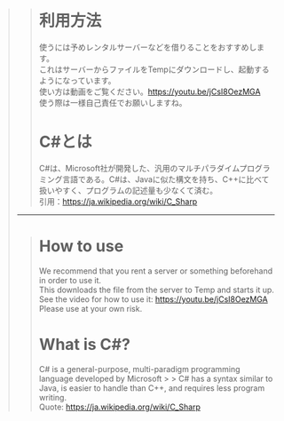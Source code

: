 > > # 利用方法
> > 使うには予めレンタルサーバーなどを借りることをおすすめします。  
> > これはサーバーからファイルをTempにダウンロードし、起動するようになっています。  
> > 使い方は動画をご覧ください。https://youtu.be/jCsI8OezMGA  
> > 使う際は一様自己責任でお願いしますね。  
> > 
> > # C#とは
> > C#は、Microsoft社が開発した、汎用のマルチパラダイムプログラミング言語である。C#は、Javaに似た構文を持ち、C++に比べて扱いやすく、プログラムの記述量も少なくて済む。  
> > 引用：https://ja.wikipedia.org/wiki/C_Sharp
> --------------------
> > # How to use
> > We recommend that you rent a server or something beforehand in order to use it.  
> > This downloads the file from the server to Temp and starts it up.  
> > See the video for how to use it: https://youtu.be/jCsI8OezMGA  
> > Please use at your own risk.  
> > 
> > # What is C#?
> > C# is a general-purpose, multi-paradigm programming language developed by Microsoft > > C# has a syntax similar to Java, is easier to handle than C++, and requires less program writing.  
> > Quote: https://ja.wikipedia.org/wiki/C_Sharp
